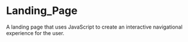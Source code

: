 # Landing_Page
 A landing page that uses JavaScript to create an interactive navigational experience for the user.

